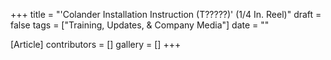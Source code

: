 +++
title = "'Colander Installation Instruction (T?????)' (1/4 In. Reel)"
draft = false
tags = ["Training, Updates, & Company Media"]
date = ""

[Article]
contributors = []
gallery = []
+++